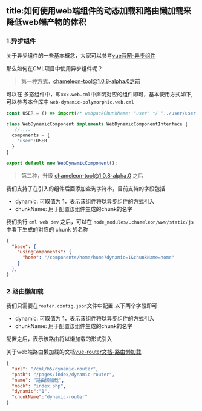 title:如何使用web端组件的动态加载和路由懒加载来降低web端产物的体积
---



### 1.异步组件

关于异步组件的一些基本概念，大家可以参考[vue官网-异步组件](https://cn.vuejs.org/v2/guide/components-dynamic-async.html)

那么如何在CML项目中使用异步组件呢？

> 第一种方式，chameleon-tool@1.0.8-alpha.0之前

可以在 多态组件中，即`xxx.web.cml`中声明对应的组件即可，基本使用方式如下,可以参考本仓库中 `web-dynamic-polymorphic.web.cml` 

```javascript
const USER = () => import(/* webpackChunkName: "user" */ '../user/user.cml')

class WebDynamicComponent implements WebDynamicComponentInterface {
   //....
  components = {
    'user':USER
  }
}

export default new WebDynamicComponent();
```

> 第二种，升级 chameleon-tool@1.0.8-alpha.0 之后

我们支持了在引入的组件后面添加查询字符串，目前支持的字段包括

* dynamic: 可取值为 1，表示该组件将以异步组件的方式引入
* chunkName: 用于配置该组件生成的chunk的名字

我们执行 `cml web dev` 之后，可以在 `node_modules/.chameleon/www/static/js` 中看下生成的对应的 chunk 的名称


```json
{
  "base": {
    "usingComponents": {
      "home": "/components/home/home?dynamic=1&chunkName=home"
    }
  },
}
```

### 2.路由懒加载
我们只需要在`router.config.json`文件中配置 以下两个字段即可

* dynamic: 可取值为 1，表示该组件将以异步组件的方式引入
* chunkName: 用于配置该组件生成的chunk的名字

配置之后，表示该路由将以懒加载的形式引入

关于web端路由懒加载的文档[vue-router文档-路由懒加载](https://router.vuejs.org/zh/guide/advanced/lazy-loading.html)

```json
{
  "url": "/cml/h5/dynamic-router",
  "path": "/pages/index/dynamic-router",
  "name": "路由懒加载",
  "mock": "index.php",
  "dynamic":"1",
  "chunkName":"dynamic-router"
}
```

